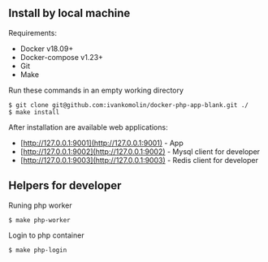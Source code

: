 ## Install by local machine 

Requirements:
 - Docker v18.09+
 - Docker-compose v1.23+
 - Git
 - Make

Run these commands in an empty working directory
```
$ git clone git@github.com:ivankomolin/docker-php-app-blank.git ./
$ make install
```

After installation are available web applications:  
 - [http://127.0.0.1:9001](http://127.0.0.1:9001) - App
 - [http://127.0.0.1:9002](http://127.0.0.1:9002) - Mysql client for developer
 - [http://127.0.0.1:9003](http://127.0.0.1:9003) - Redis client for developer


## Helpers for developer

Runing php worker

```
$ make php-worker
```

Login to php container

```
$ make php-login
```
